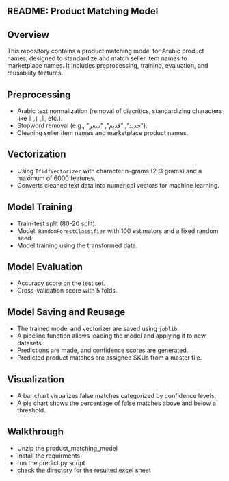 ## README: Product Matching Model

## Overview
This repository contains a product matching model for Arabic product names, designed to standardize and match seller item names to marketplace names. It includes preprocessing, training, evaluation, and reusability features.

## Preprocessing
- Arabic text normalization (removal of diacritics, standardizing characters like `أ`, `إ`, `آ`, etc.).
- Stopword removal (e.g., "جديد", "قديم", "سعر").
- Cleaning seller item names and marketplace product names.

## Vectorization
- Using `TfidfVectorizer` with character n-grams (2-3 grams) and a maximum of 6000 features.
- Converts cleaned text data into numerical vectors for machine learning.

## Model Training
- Train-test split (80-20 split).
- Model: `RandomForestClassifier` with 100 estimators and a fixed random seed.
- Model training using the transformed data.

## Model Evaluation
- Accuracy score on the test set.
- Cross-validation score with 5 folds.

## Model Saving and Reusage
- The trained model and vectorizer are saved using `joblib`.
- A pipeline function allows loading the model and applying it to new datasets.
- Predictions are made, and confidence scores are generated.
- Predicted product matches are assigned SKUs from a master file.

## Visualization
- A bar chart visualizes false matches categorized by confidence levels.
- A pie chart shows the percentage of false matches above and below a threshold.

## Walkthrough
- Unzip the product_matching_model 
- install the requirments
- run the predict.py script
- check the directory for the resulted excel sheet



